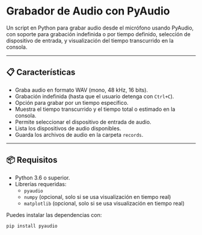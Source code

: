 # Grabador de Audio con PyAudio

Un script en Python para grabar audio desde el micrófono usando PyAudio, con soporte para grabación indefinida o por tiempo definido, selección de dispositivo de entrada, y visualización del tiempo transcurrido en la consola.

---

## 📋 Características

- Graba audio en formato WAV (mono, 48 kHz, 16 bits).
- Grabación indefinida (hasta que el usuario detenga con `Ctrl+C`).
- Opción para grabar por un tiempo específico.
- Muestra el tiempo transcurrido y el tiempo total o estimado en la consola.
- Permite seleccionar el dispositivo de entrada de audio.
- Lista los dispositivos de audio disponibles.
- Guarda los archivos de audio en la carpeta `records`.

---

## 📦 Requisitos

- Python 3.6 o superior.
- Librerías requeridas:
  - `pyaudio`
  - `numpy` (opcional, solo si se usa visualización en tiempo real)
  - `matplotlib` (opcional, solo si se usa visualización en tiempo real)

Puedes instalar las dependencias con:

```bash
pip install pyaudio
